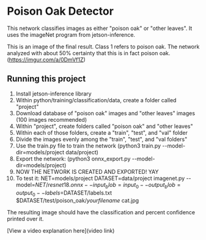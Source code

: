 # Poison Oak Detector

 This network classifies images as either "poison oak" or "other leaves". It uses the imageNet program from jetson-inference. 

This is an image of the final result. Class 1 refers to poison oak. The network analyzed with about 50% certainty that this is in fact poison oak. (https://imgur.com/a/0DmVf1Z)

## Running this project

1. Install jetson-inference library
2. Within python/training/classification/data, create a folder called "project"
3. Download database of "poison oak" images and "other leaves" images (100 images recommended)
4. Within "project", create folders called "poison oak" and "other leaves"
5. Within each of those folders, create a "train", "test", and "val" folder
6. Divide the images evenly among the "train", "test", and "val folders" 
7. Use the train.py file to train the network (python3 train.py --model-dir=models/project data/project)
8. Export the network: (python3 onnx_export.py --model-dir=models/project)
9. NOW THE NETWORK IS CREATED AND EXPORTED! YAY
10. To test it: 
NET=models/project
DATASET=data/project
imagenet.py --model=$NET/resnet18.onnx --input_blob=input_0 --output_blob=output_0 --labels=$DATASET/labels.txt $DATASET/test/poison_oak/*yourfilename* cat.jpg

The resulting image should have the classification and percent confidence printed over it. 

[View a video explanation here](video link)
